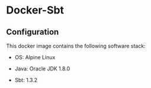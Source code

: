 Docker-Sbt
============

## Configuration

This docker image contains the following software stack:

- OS: Alpine Linux

- Java: Oracle JDK 1.8.0

- Sbt: 1.3.2
